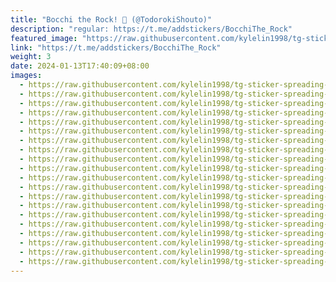 ```yaml
---
title: "Bocchi the Rock! 🎸 (@TodorokiShouto)"
description: "regular: https://t.me/addstickers/BocchiThe_Rock"
featured_image: "https://raw.githubusercontent.com/kylelin1998/tg-sticker-spreading-worldwide-images/main/img/76128d35-78ff-457f-9348-bb23d4ed01ea.jpg"
link: "https://t.me/addstickers/BocchiThe_Rock"
weight: 3
date: 2024-01-13T17:40:09+08:00
images:
  - https://raw.githubusercontent.com/kylelin1998/tg-sticker-spreading-worldwide-images/main/img/76128d35-78ff-457f-9348-bb23d4ed01ea.jpg
  - https://raw.githubusercontent.com/kylelin1998/tg-sticker-spreading-worldwide-images/main/img/e9fcc447-c4cb-48b4-ba7b-19c205553d19.jpg
  - https://raw.githubusercontent.com/kylelin1998/tg-sticker-spreading-worldwide-images/main/img/045f2a6b-1974-4133-bb0c-5b3954249a78.jpg
  - https://raw.githubusercontent.com/kylelin1998/tg-sticker-spreading-worldwide-images/main/img/5cc07238-a8c1-4ce1-b449-5e55dfdd1f77.jpg
  - https://raw.githubusercontent.com/kylelin1998/tg-sticker-spreading-worldwide-images/main/img/75f2c110-232d-465b-ace1-b42fdb821438.jpg
  - https://raw.githubusercontent.com/kylelin1998/tg-sticker-spreading-worldwide-images/main/img/12a47576-6def-4fff-ae9f-89e8e8eb806c.jpg
  - https://raw.githubusercontent.com/kylelin1998/tg-sticker-spreading-worldwide-images/main/img/4a511461-37a7-4177-8c65-036a045d184c.jpg
  - https://raw.githubusercontent.com/kylelin1998/tg-sticker-spreading-worldwide-images/main/img/b27c07a3-8240-403b-b7f7-0cd490ff8a2f.jpg
  - https://raw.githubusercontent.com/kylelin1998/tg-sticker-spreading-worldwide-images/main/img/f4157c5b-d122-4992-af03-b3e5e0de7d2b.jpg
  - https://raw.githubusercontent.com/kylelin1998/tg-sticker-spreading-worldwide-images/main/img/27dfa2a7-86a4-4b57-8254-88737336e371.jpg
  - https://raw.githubusercontent.com/kylelin1998/tg-sticker-spreading-worldwide-images/main/img/0ecf28a7-71c2-4509-ac8e-8daeee19bab1.jpg
  - https://raw.githubusercontent.com/kylelin1998/tg-sticker-spreading-worldwide-images/main/img/7dab392b-c55e-4f35-a634-e006071fc030.jpg
  - https://raw.githubusercontent.com/kylelin1998/tg-sticker-spreading-worldwide-images/main/img/6cae7960-f847-435f-b090-df8d40e335f2.jpg
  - https://raw.githubusercontent.com/kylelin1998/tg-sticker-spreading-worldwide-images/main/img/8da481de-297c-49b0-9e23-1223e4ef8127.jpg
  - https://raw.githubusercontent.com/kylelin1998/tg-sticker-spreading-worldwide-images/main/img/10136cc5-a3d8-4e9e-b681-5c69b4ef5345.jpg
  - https://raw.githubusercontent.com/kylelin1998/tg-sticker-spreading-worldwide-images/main/img/c01e3efd-8889-4ad0-a522-b49886b19adb.jpg
  - https://raw.githubusercontent.com/kylelin1998/tg-sticker-spreading-worldwide-images/main/img/8309e554-f042-4a21-bc80-5f4cfd481be4.jpg
  - https://raw.githubusercontent.com/kylelin1998/tg-sticker-spreading-worldwide-images/main/img/dc1fc670-f4c4-4626-8521-45ad230d253b.jpg
  - https://raw.githubusercontent.com/kylelin1998/tg-sticker-spreading-worldwide-images/main/img/866b5049-4809-48e2-8d07-c6a2a2170210.jpg
  - https://raw.githubusercontent.com/kylelin1998/tg-sticker-spreading-worldwide-images/main/img/32766a2d-e6fa-4e8c-b5a1-9cd1a6f64ea6.jpg
---
```

